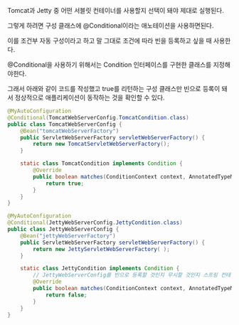 Tomcat과 Jetty 중 어떤 서블릿 컨테이너를 사용할지 선택이 돼야 제대로 실행된다.

그렇게 하려면 구성 클래스에 @Conditional이라는 애노테이션을 사용하면된다.

이를 조건부 자동 구성이라고 하고 말 그대로 조건에 따라 빈을 등록하고 싶을 때 사용한다.

@Conditional을 사용하기 위해서는 Condition 인터페이스를 구현한 클래스를 지정해야한다.

그래서 아래와 같이 코드를 작성했고 true를 리턴하는 구성 클래스만 빈으로 등록이 돼서 정상적으로 애플리케이션이 동작하는 것을 확인할 수 있다.

```java
@MyAutoConfiguration
@Conditional(TomcatWebServerConfig.TomcatCondition.class)
public class TomcatWebServerConfig {
	@Bean("tomcatWebServerFactory")
	public ServletWebServerFactory servletWebServerFactory() {
		return new TomcatServletWebServerFactory();
	}

	static class TomcatCondition implements Condition {
		@Override
		public boolean matches(ConditionContext context, AnnotatedTypeMetadata metadata) {
			return true;
		}
	}
}
```

```java
@MyAutoConfiguration
@Conditional(JettyWebServerConfig.JettyCondition.class)
public class JettyWebServerConfig {
	@Bean("jettyWebServerFactory")
	public ServletWebServerFactory servletWebServerFactory() {
		return new JettyServletWebServerFactory( );
	}

	static class JettyCondition implements Condition {
		// JettyWebServerConfig를 빈으로 등록할 것인지 무시할 것인지 스프링 컨테이너에 알려줌.
		@Override
		public boolean matches(ConditionContext context, AnnotatedTypeMetadata metadata) {
			return false;
		}
	}
}
```
